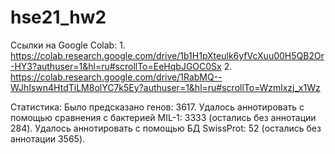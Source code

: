 # hse21_hw2
Ссылки на Google Colab: 1. https://colab.research.google.com/drive/1b1H1pXteulk6yfVcXuu00H5QB2Or-HY3?authuser=1&hl=ru#scrollTo=EeHqbJGOC0Sx
2. https://colab.research.google.com/drive/1RabMQ--WJhIswn4HtdTiLM8olYC7k5Ey?authuser=1&hl=ru#scrollTo=Wzmlxzj_x1Wz

Статистика:
Было предсказано генов: 3617. 
Удалось аннотировать с помощью сравнения с бактерией MIL-1: 3333 (остались без аннотации 284). 
Удалось аннотировать с помощью БД SwissProt: 52 (остались без аннотации 3565).
